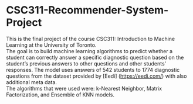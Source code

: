 # CSC311-Recommender-System-Project
This is the final project of the course CSC311: Introduction to Machine Learning at the University of Toronto. \
The goal is to build machine learning algorithms to predict whether a student can correctly answer a specific diagnostic question based on the student’s previous answers to other questions and other students’ responses. The model uses answers of 542 students to 1774 diagnostic questions from the dataset provided by [Eedi] (https://eedi.com/) with also additional meta data. \
The algorithms that were used were: k-Nearest Neighbor, Matrix Factorization, and Ensemble of KNN models. 
